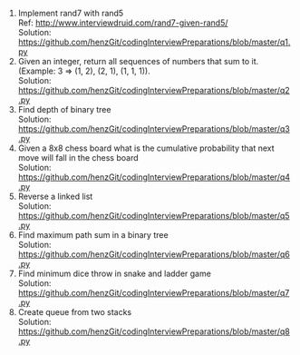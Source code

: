 1. Implement rand7 with rand5
   <br>
   Ref: http://www.interviewdruid.com/rand7-given-rand5/
   <br>
   Solution: https://github.com/henzGit/codingInterviewPreparations/blob/master/q1.py
2. Given an integer, return all sequences of numbers that sum to it. (Example: 3 => (1, 2), (2, 1), (1, 1, 1)).
   <br>
   Solution: https://github.com/henzGit/codingInterviewPreparations/blob/master/q2.py
3. Find depth of binary tree
   <br>
   Solution: https://github.com/henzGit/codingInterviewPreparations/blob/master/q3.py
4. Given a 8x8 chess board what is the cumulative probability that next move will fall in the chess board
   <br>
   Solution: https://github.com/henzGit/codingInterviewPreparations/blob/master/q4.py
5. Reverse a linked list
   <br>
   Solution: https://github.com/henzGit/codingInterviewPreparations/blob/master/q5.py
6. Find maximum path sum in a binary tree
   <br>
   Solution: https://github.com/henzGit/codingInterviewPreparations/blob/master/q6.py
7. Find minimum dice throw in snake and ladder game
   <br>
   Solution: https://github.com/henzGit/codingInterviewPreparations/blob/master/q7.py
8. Create queue from two stacks
   <br>
   Solution: https://github.com/henzGit/codingInterviewPreparations/blob/master/q8.py
